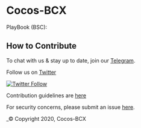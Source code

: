 # Cocos-BCX


PlayBook (BSC): 
## How to Contribute

To chat with us & stay up to date, join our [Telegram](https://t.me/cocosbcxen).

Follow us on [Twitter](https://twitter.com/cocosbcx)

[![Twitter Follow](https://img.shields.io/twitter/follow/basiscash?label=Follow)](https://twitter.com/cocosbcx)

Contribution guidelines are [here](./CONTRIBUTING.md)

For security concerns, please submit an issue [here](https://github.com/Cocos-BCX/Cocos-BCXContract/issues/new).


_© Copyright 2020, Cocos-BCX
